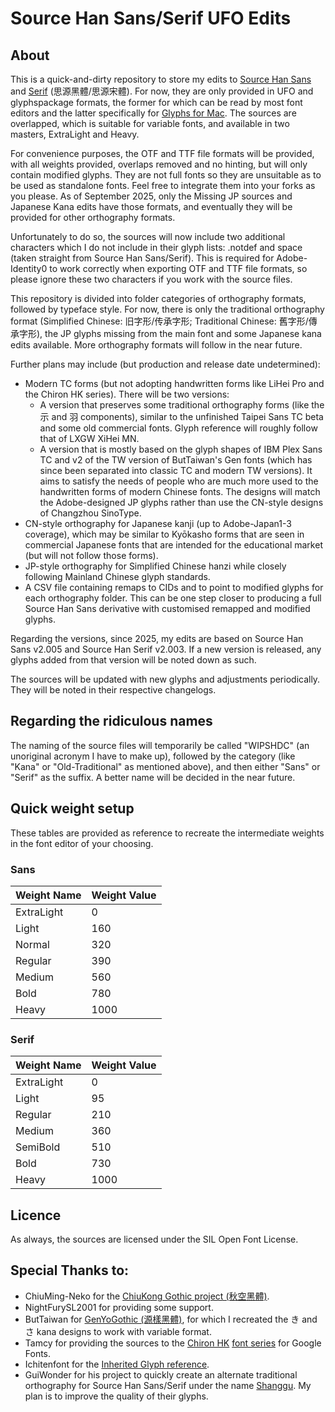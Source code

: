 # Source Han Sans/Serif UFO Edits

## About
This is a quick-and-dirty repository to store my edits to [Source Han Sans](https://github.com/adobe-fonts/source-han-sans) and [Serif](https://github.com/adobe-fonts/source-han-serif) (思源黑體/思源宋體). For now, they are only provided in UFO and glyphspackage formats, the former for which can be read by most font editors and the latter specifically for [Glyphs for Mac](https://glyphsapp.com/). The sources are overlapped, which is suitable for variable fonts, and available in two masters, ExtraLight and Heavy.

For convenience purposes, the OTF and TTF file formats will be provided, with all weights provided, overlaps removed and no hinting, but will only contain modified glyphs. They are not full fonts so they are unsuitable as to be used as standalone fonts. Feel free to integrate them into your forks as you please. As of September 2025, only the Missing JP sources and Japanese Kana edits have those formats, and eventually they will be provided for other orthography formats.

Unfortunately to do so, the sources will now include two additional characters which I do not include in their glyph lists: .notdef and space (taken straight from Source Han Sans/Serif). This is required for Adobe-Identity0 to work correctly when exporting OTF and TTF file formats, so please ignore these two characters if you work with the source files.

This repository is divided into folder categories of orthography formats, followed by typeface style. For now, there is only the traditional orthography format (Simplified Chinese: 旧字形/传承字形; Traditional Chinese: 舊字形/傳承字形), the JP glyphs missing from the main font and some Japanese kana edits available. More orthography formats will follow in the near future.

Further plans may include (but production and release date undetermined):
- Modern TC forms (but not adopting handwritten forms like LiHei Pro and the Chiron HK series). There will be two versions:
	- A version that preserves some traditional orthography forms (like the 示 and 羽 components), similar to the unfinished Taipei Sans TC beta and some old commercial fonts. Glyph reference will roughly follow that of LXGW XiHei MN.
	- A version that is mostly based on the glyph shapes of IBM Plex Sans TC and v2 of the TW version of ButTaiwan's Gen fonts (which has since been separated into classic TC and modern TW versions). It aims to satisfy the needs of people who are much more used to the handwritten forms of modern Chinese fonts. The designs will match the Adobe-designed JP glyphs rather than use the CN-style designs of Changzhou SinoType.
- CN-style orthography for Japanese kanji (up to Adobe-Japan1-3 coverage), which may be similar to Kyōkasho forms that are seen in commercial Japanese fonts that are intended for the educational market (but will not follow those forms).
- JP-style orthography for Simplified Chinese hanzi while closely following Mainland Chinese glyph standards.
- A CSV file containing remaps to CIDs and to point to modified glyphs for each orthography folder. This can be one step closer to producing a full Source Han Sans derivative with customised remapped and modified glyphs.

Regarding the versions, since 2025, my edits are based on Source Han Sans v2.005 and Source Han Serif v2.003. If a new version is released, any glyphs added from that version will be noted down as such.

The sources will be updated with new glyphs and adjustments periodically. They will be noted in their respective changelogs.

## Regarding the ridiculous names

The naming of the source files will temporarily be called "WIPSHDC" (an unoriginal acronym I have to make up), followed by the category (like "Kana" or "Old-Traditional" as mentioned above), and then either "Sans" or "Serif" as the suffix. A better name will be decided in the near future.

## Quick weight setup

These tables are provided as reference to recreate the intermediate weights in the font editor of your choosing.

### Sans

Weight Name | Weight Value
-- | --
ExtraLight | 0
Light | 160
Normal | 320
Regular | 390
Medium | 560
Bold | 780
Heavy | 1000

### Serif

Weight Name | Weight Value
-- | --
ExtraLight | 0
Light | 95
Regular | 210
Medium | 360
SemiBold | 510
Bold | 730
Heavy | 1000

## Licence

As always, the sources are licensed under the SIL Open Font License.

## Special Thanks to:
* ChiuMing-Neko for the [ChiuKong Gothic project (秋空黑體)](https://github.com/ChiuMing-Neko/ChiuKongGothic).
* NightFurySL2001 for providing some support.
* ButTaiwan for [GenYoGothic (源樣黑體)](https://github.com/ButTaiwan/genyog-font), for which I recreated the き and さ kana designs to work with variable format.
* Tamcy for providing the sources to the [Chiron HK](https://github.com/chiron-fonts/chiron-hei-hk-gf) [font series](https://github.com/chiron-fonts/chiron-sung-hk-gf) for Google Fonts.
* Ichitenfont for the [Inherited Glyph reference](https://github.com/ichitenfont/inheritedglyphs).
* GuiWonder for his project to quickly create an alternate traditional orthography for Source Han Sans/Serif under the name [Shanggu](https://github.com/GuiWonder/Shanggu). My plan is to improve the quality of their glyphs.